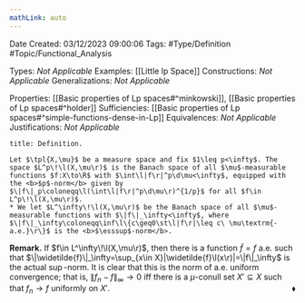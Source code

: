 ```yaml
---
mathLink: auto
---
```


<div class="topSpace"></div>

Date Created: 03/12/2023 09:00:06
Tags: #Type/Definition #Topic/Functional_Analysis

Types: <i>Not Applicable</i>
Examples: [[Little lp Space]]
Constructions: <i>Not Applicable</i>
Generalizations: <i>Not Applicable</i>

Properties: [[Basic properties of Lp spaces#^minkowski]], [[Basic properties of Lp spaces#^holder]]
Sufficiencies: [[Basic properties of Lp spaces#^simple-functions-dense-in-Lp]]
Equivalences: <i>Not Applicable</i>
Justifications: <i>Not Applicable</i>

``` ad-Definition
title: Definition.

Let $\tpl{X,\mu}$ be a measure space and fix $1\leq p<\infty$. The space $L^p\!\l(X,\mu\r)$ is the Banach space of all $\mu$-measurable functions $f:X\to\R$ with $\int\l|f\r|^p\d\mu<\infty$, equipped with the <b>$p$-norm</b> given by $\|f\|_p\coloneqq\l(\int\l|f\r|^p\d\mu\r)^{1/p}$ for all $f\in L^p\!\l(X,\mu\r)$.
* We let $L^\infty\!\l(X,\mu\r)$ be the Banach space of all $\mu$-measurable functions with $\|f\|_\infty<\infty$, where $\|f\|_\infty\coloneqq\inf\l\{c\geq0\st\l|f\r|\leq c\ \mu\textrm{-a.e.}\r\}$ is the <b>$\esssup$-norm</b>.

```

<b>Remark.</b> If $f\in L^\infty\!\l(X,\mu\r)$, then there is a function $\widetilde{f}=f$ a.e. such that $\|\widetilde{f}\|_\infty=\sup_{x\in X}|\widetilde{f}\l(x\r)|=\|f\|_\infty$ is the actual $\sup$-norm. It is clear that this is the norm of a.e. uniform convergence; that is, $\|f_n-f\|_\infty\to0$ iff there is a $\mu$-conull set $X'\subseteq X$ such that $f_n\to f$ uniformly on $X'$.<span style="float:right;">$\blacklozenge$</span>
